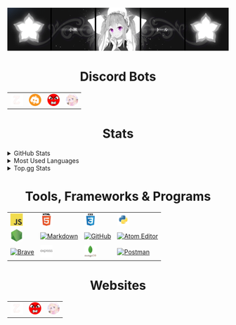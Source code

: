 <img src="https://raw.githubusercontent.com/ZiroCore/ZiroCore/main/Images/anime_banner.gif" href='https://zirobot.xyz'></img>

<h1 align='center'> Discord Bots</h1>
<table align='center'>
 <tbody>
   <tr>
     <td><a href="https://discord.com/api/oauth2/authorize?client_id=752242570532225064&permissions=8&scope=bot"><img alt="Ziro-Bot" title="Ziro-Bot" height="28px"
                        src="https://raw.githubusercontent.com/ZiroCore/ZiroCore/main/Images/zirobot.png" /></a>
            </td>
     <td><a href="https://discord.com/oauth2/authorize?client_id=800649093470617601&permissions=379968&scope=bot"><img alt="Crypto Stats" title="Crypto Stats" height="28px"
                        src="https://raw.githubusercontent.com/ZiroCore/ZiroCore/main/Images/crypto.png" /></a>
            </td>
     <td><a href="https://discord.com/api/oauth2/authorize?client_id=706120306082971699&permissions=2146958847&scope=bot"><img alt="RAGE" title="RAGE" height="28px"
                        src="https://raw.githubusercontent.com/ZiroCore/ZiroCore/main/Images/rage.png" /></a>
            </td>
     <td><a href="https://discord.com/oauth2/authorize?client_id=746714900604125222&scope=bot&permissions=8"><img alt="Yupy" title="Yupy" height="28px"
                        src="https://raw.githubusercontent.com/ZiroCore/ZiroCore/main/Images/yupy.png" /></a>
            </td>
   </tr>
  </tbody>
  </table>

<h1 align='center'> Stats</h1>

<details>
  <summary>GitHub Stats</summary>
  <br/>
  <a href="https://github.com/ZiroCore"><img alt="Github Stats" src="https://github-readme-stats.anuraghazra1.vercel.app/api?username=ZiroCore&show_icons=true&include_all_commits=true&theme=material-palenight" /></a>
</details>

<details> 
  <summary>Most Used Languages</summary>
  <br/>
  <a href="https://github.com/ZiroCore"><img alt="ZiroCore's Top Languages" src="https://github-readme-stats.vercel.app/api/top-langs/?username=ZiroCore&langs_count=10&layout=compact#"/></a></details>

<details>
  <summary>Top.gg Stats</summary>
  <br/>
  <a href="https://top.gg/bot/752242570532225064">
  <img src="https://top.gg/api/widget/status/752242570532225064.svg" alt="Ziro-Bot" />
  </a>
 <a href="https://top.gg/bot/752242570532225064">
  <img src="https://top.gg/api/widget/servers/752242570532225064.svg" alt="Ziro-Bot" />
  </a>
 <a href="https://top.gg/bot/752242570532225064">
  <img src="https://top.gg/api/widget/owner/752242570532225064.svg" alt="Ziro-Bot" />
  </a>
 <p></p>
 <a href="https://top.gg/bot/800649093470617601">
  <img src="https://top.gg/api/widget/status/800649093470617601.svg" alt="Crypto Stats" />
  </a>
 <a href="https://top.gg/bot/800649093470617601">
  <img src="https://top.gg/api/widget/upvotes/800649093470617601.svg" alt="Crypto Stats" />
  </a>
 <a href="https://top.gg/bot/800649093470617601">
  <img src="https://top.gg/api/widget/owner/800649093470617601.svg" alt="Crypto Stats" />
  </a>
</details>

<h1 align='center'> Tools, Frameworks & Programs</h1>

<table align='center'>
    <tbody>
        <tr>
            <td><a href="https://developer.mozilla.org/en-US/docs/Web/JavaScript"><img alt="JavaScript" title="JavaScript" height="28px"
                        src="https://raw.githubusercontent.com/github/explore/80688e429a7d4ef2fca1e82350fe8e3517d3494d/topics/javascript/javascript.png" /></a>
            </td>
            <td><a href="https://www.w3schools.com/html/"><img alt="HTML5" title="HTML5" height="28px"
                        src="https://raw.githubusercontent.com/github/explore/80688e429a7d4ef2fca1e82350fe8e3517d3494d/topics/html/html.png" /></a>
            </td>
            <td><a href="https://www.w3schools.com/css/"><img alt="CSS3" title="CSS3" height="28px"
                        src="https://raw.githubusercontent.com/github/explore/80688e429a7d4ef2fca1e82350fe8e3517d3494d/topics/css/css.png" /></a>
            </td>
            <td><a href="https://www.python.org/"><img alt="Python" title="Python" height="28px"
                        src="https://raw.githubusercontent.com/github/explore/80688e429a7d4ef2fca1e82350fe8e3517d3494d/topics/python/python.png" /></a>
            </td>
        </tr>
        <tr>
            <td><a href="https://nodejs.org/"><img alt="NodeJS" title="NodeJS" height="28px"
                        src="https://raw.githubusercontent.com/github/explore/80688e429a7d4ef2fca1e82350fe8e3517d3494d/topics/nodejs/nodejs.png" /></a>
            </td>
            <td><a href="https://en.wikipedia.org/wiki/Markdown"><img alt="Markdown" title="Markdown" height="28px"
                        src="https://i.imgur.com/eO5z1xV.png" /></a></td>
            <td><a href="https://github.com"><img alt="GitHub" title="GitHub" height="28px"
                        src="https://i.imgur.com/DZgetVv.png" /></a>
              <td><a href="https://atom.io"><img alt="Atom Editor" title="Atom" height="28px"
                        src="https://upload.wikimedia.org/wikipedia/commons/thumb/8/80/Atom_editor_logo.svg/1200px-Atom_editor_logo.svg.png" /></a></td>
            </td>
        </tr>
        <tr>
            <td><a href="https://brave.com/"><img alt="Brave" title="Brave" height="28px"
                        src="https://i.imgur.com/UfBWFbP.png" /></a></td>
  <td><a href="https://expressjs.com"><img alt="Express.js" title="Express" height="28px"
                        src="https://raw.githubusercontent.com/devicons/devicon/master/icons/express/express-original-wordmark.svg" /></a></td>
            <td><a href="https://mongodb.com"><img alt="Mongodb" title="Mongo" height="28px"
                        src="https://raw.githubusercontent.com/devicons/devicon/master/icons/mongodb/mongodb-original-wordmark.svg" /></a></td>
  <td><a href="https://postman.co"><img alt="Postman" title="Postman" height="28px"
                        src="https://www.vectorlogo.zone/logos/getpostman/getpostman-icon.svg" /></a></td>
</table>

<h1 align='center'> Websites</h1>

<table align='center'>
 <tbody>
   <tr>
     <td><a href="http://zirobot.xyz/"><img alt="Ziro-Bot" title="Ziro-Bot" height="28px"
                        src="https://raw.githubusercontent.com/ZiroCore/ZiroCore/main/Images/zirobot.png" /></a>
            </td>
     <td><a href="http://ragebot.xyz/"><img alt="RAGE" title="RAGE" height="28px"
                        src="https://raw.githubusercontent.com/ZiroCore/ZiroCore/main/Images/rage.png" /></a>
            </td>
    </td>
     <td><a href="http://www.yupy.shop/"><img alt="Yupy" title="Yupy" height="28px"
                        src="https://raw.githubusercontent.com/ZiroCore/ZiroCore/main/Images/yupy.png" /></a>
            </td>
   </tr>
  </tbody>
  </table>
